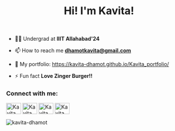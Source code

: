 
<h1 align="center">Hi! I'm Kavita!</h1>

<br>

- 👨‍💻 Undergrad at **IIIT Allahabad'24**

- 📫 How to reach me **dhamotkavita@gmail.com**

- 👯  My portfolio: https://kavita-dhamot.github.io/Kavita_portfolio/

- ⚡ Fun fact **Love Zinger Burger!!**

<h3 align="left">Connect with me:</h3>
<p align="left">
<a href="https://www.linkedin.com/in/kavita-dharamshaktu-7b85aa1b5/" target="blank"><img align="center" src="https://raw.githubusercontent.com/rahuldkjain/github-profile-readme-generator/master/src/images/icons/Social/linked-in-alt.svg" alt="Kavita Dharamshaktu" height="30" width="40" /></a>
<a href="https://twitter.com/Timoo1109?t=Gzsp2wQzAUiS7NFPOohvew&s=09" target="blank"><img align="center" src="https://raw.githubusercontent.com/rahuldkjain/github-profile-readme-generator/master/src/images/icons/Social/twitter.svg" alt="Kavita Dharamshaktu" height="30" width="40" /></a>
<a href="https://www.youtube.com/channel/UCsY1ge9zXi9gXMqH9FDCJ5w" target="blank"><img align="center" src="https://raw.githubusercontent.com/rahuldkjain/github-profile-readme-generator/master/src/images/icons/Social/youtube.svg" alt="Kavita Dharamshaktu" height="30" width="40" /></a>
<a href="https://www.instagram.com/t1moo.11/?hl=en" target="blank"><img align="center" src="https://raw.githubusercontent.com/rahuldkjain/github-profile-readme-generator/master/src/images/icons/Social/instagram.svg" alt="Kavita Dharamshaktu" height="30" width="40" /></a> 
</p>



<p><img align="left" src="https://github-readme-stats.vercel.app/api/top-langs?username=kavita-dhamot&show_icons=true&locale=en&layout=compact&theme=react&hide_border=true&bg_color=0D1117" alt="kavita-dhamot" /></p>

